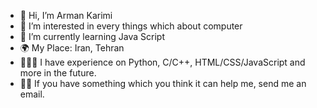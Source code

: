 - 👋 Hi, I’m Arman Karimi
- 👀 I’m interested in every things which about computer
- 🌱 I’m currently learning Java Script
- 🌍 My Place: Iran, Tehran
- 👨🏻‍💻 I have experience on Python, C/C++, HTML/CSS/JavaScript and more in the future.
- 👨‍🏫 If you have something which you think it can help me, send me an email.
